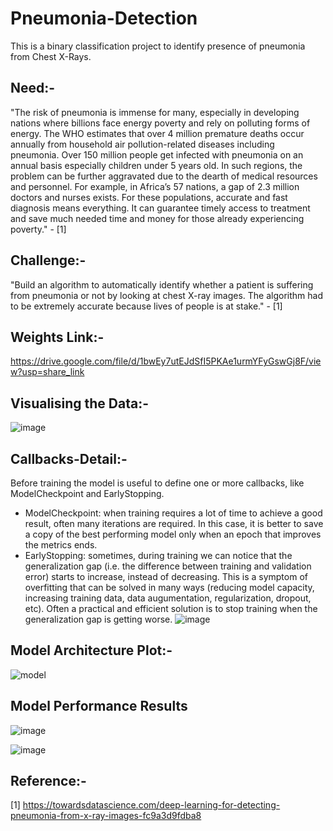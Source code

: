 # Pneumonia-Detection
This is a binary classification project to identify presence of pneumonia from Chest X-Rays.

## Need:-
"The risk of pneumonia is immense for many, especially in developing nations where billions face energy poverty and rely on polluting forms of energy. The WHO estimates that over 4 million premature deaths occur annually from household air pollution-related diseases including pneumonia. Over 150 million people get infected with pneumonia on an annual basis especially children under 5 years old. In such regions, the problem can be further aggravated due to the dearth of medical resources and personnel. For example, in Africa’s 57 nations, a gap of 2.3 million doctors and nurses exists. For these populations, accurate and fast diagnosis means everything. It can guarantee timely access to treatment and save much needed time and money for those already experiencing poverty." - [1]

## Challenge:-
"Build an algorithm to automatically identify whether a patient is suffering from pneumonia or not by looking at chest X-ray images. The algorithm had to be extremely accurate because lives of people is at stake." - [1]

## Weights Link:- 
https://drive.google.com/file/d/1bwEy7utEJdSfI5PKAe1urmYFyGswGj8F/view?usp=share_link 

## Visualising the Data:-
![image](https://user-images.githubusercontent.com/106440078/199028061-6e1bde93-cedd-4f52-a171-7049e2f69e78.png)

## Callbacks-Detail:-
Before training the model is useful to define one or more callbacks, like ModelCheckpoint and EarlyStopping.

* ModelCheckpoint: when training requires a lot of time to achieve a good result, often many iterations are required. In this case, it is better to save a copy of the best performing model only when an epoch that improves the metrics ends.
* EarlyStopping: sometimes, during training we can notice that the generalization gap (i.e. the difference between training and validation error) starts to increase, instead of decreasing. This is a symptom of overfitting that can be solved in many ways (reducing model capacity, increasing training data, data augumentation, regularization, dropout, etc). Often a practical and efficient solution is to stop training when the generalization gap is getting worse.
![image](https://user-images.githubusercontent.com/106440078/199030010-80746d6c-2e5a-4957-9128-a182a42fcbdb.png)


## Model Architecture Plot:- 
![model](https://user-images.githubusercontent.com/106440078/199027749-ff49c49c-c8aa-4410-8ef7-6afb2a1e74d0.png)

## Model Performance Results
![image](https://user-images.githubusercontent.com/106440078/199027949-46b02f52-8a16-4db1-b6b1-5268bb9f9214.png)

![image](https://user-images.githubusercontent.com/106440078/199027863-acbbb6f1-b8bd-4991-b56a-728a007f9be8.png)

## Reference:-
[1] https://towardsdatascience.com/deep-learning-for-detecting-pneumonia-from-x-ray-images-fc9a3d9fdba8 
